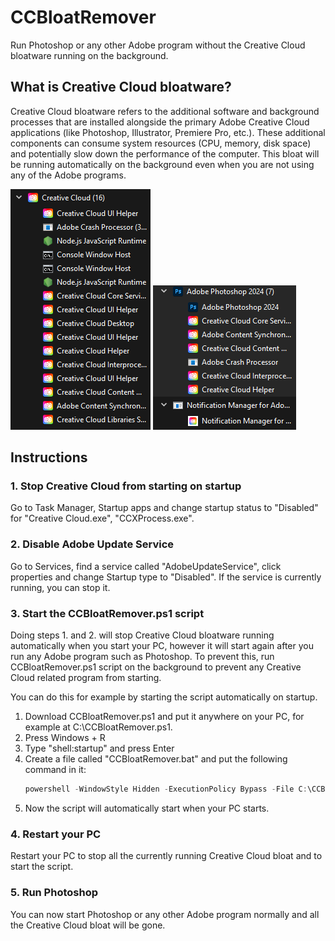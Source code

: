 # CCBloatRemover
Run Photoshop or any other Adobe program without the Creative Cloud bloatware running on the background.

## What is Creative Cloud bloatware?
Creative Cloud bloatware refers to the additional software and background processes that are installed alongside the primary Adobe Creative Cloud applications (like Photoshop, Illustrator, Premiere Pro, etc.). These additional components can consume system resources (CPU, memory, disk space) and potentially slow down the performance of the computer. This bloat will be running automatically on the background even when you are not using any of the Adobe programs.

![screenshot](images/bloat1.png)
![screenshot](images/bloat.png)

## Instructions
### 1. Stop Creative Cloud from starting on startup
Go to Task Manager, Startup apps and change startup status to "Disabled" for "Creative Cloud.exe", "CCXProcess.exe".

### 2. Disable Adobe Update Service
Go to Services, find a service called "AdobeUpdateService", click properties and change Startup type to "Disabled". If the service is currently running, you can stop it.

### 3. Start the CCBloatRemover.ps1 script
Doing steps 1. and 2. will stop Creative Cloud bloatware running automatically when you start your PC, however it will start again after you run any Adobe program such as Photoshop. To prevent this, run CCBloatRemover.ps1 script on the background to prevent any Creative Cloud related program from starting.

You can do this for example by starting the script automatically on startup. 

1. Download CCBloatRemover.ps1 and put it anywhere on your PC, for example at C:\CCBloatRemover.ps1.
2. Press Windows + R
3. Type "shell:startup" and press Enter
4. Create a file called "CCBloatRemover.bat" and put the following command in it:
	```powershell
	powershell -WindowStyle Hidden -ExecutionPolicy Bypass -File C:\CCBloatRemover.ps1
	```
5. Now the script will automatically start when your PC starts.

### 4. Restart your PC
Restart your PC to stop all the currently running Creative Cloud bloat and to start the script.

### 5. Run Photoshop
You can now start Photoshop or any other Adobe program normally and all the Creative Cloud bloat will be gone.
